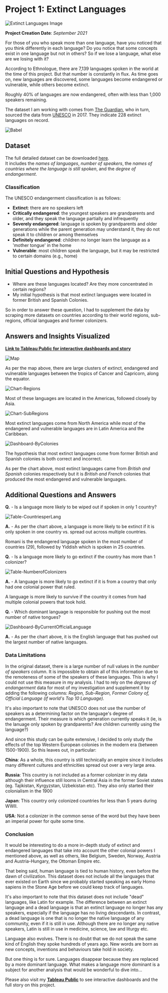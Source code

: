 # Project 1: Extinct Languages

![Extinct Languages Image](intro-1523990289.webp)

**Project Creation Date**: *September 2021*

For those of you who speak more than one language, have you noticed that you think differently in each language? Do you notice that some concepts exist in one language but not in others?  So if we lose a language, what else are we losing with it?

According to Ethnologue, there are 7,139 languages spoken in the world at the time of this project. But that number is constantly in flux.  As time goes on, new languages are discovered, some languages become endangered or vulnerable, while others become extinct.  

Roughly 40% of languages are now endangered, often with less than 1,000 speakers remaining.

The dataset I am working with comes from [The Guardian](https://www.theguardian.com/news/datablog/2011/apr/15/language-extinct-endangered#data), who in turn, sourced the data from [UNESCO](http://www.unesco.org/languages-atlas/en/atlasmap.html#) in 2017.  They indicate 228 extinct languages on record.

![Babel](Babel.jpg)

## Dataset
The full detailed dataset can be downloaded [here](https://docs.google.com/spreadsheets/d/1mUYwl5ZUTp2OHDr0hsco89YY5J8Qx2GWzTLFETzVnB4/edit?hl=en&hl=en#gid=1).  
It includes the _names of languages_, _number of speakers_, the _names of countries where the language is still spoken_, and the _degree of endangerment_. 

### Classification
The UNESCO endangerment classification is as follows: 
- **Extinct**: there are no speakers left
- **Critically endangered**: the youngest speakers are grandparents and older, and they speak the language partially and infrequently 
- **Severely endangered**: language is spoken by grandparents and older generations while the parent generation may understand it, they do not speak it to children or among themselves 
- **Definitely endangered**: children no longer learn the language as a 'mother tongue' in the home 
- **Vulnerable**: most children speak the language, but it may be restricted to certain domains (e.g., home)

## Initial Questions and Hypothesis  
- Where are these languages located?  Are they more concentrated in certain regions?
- My initial hypothesis is that most extinct languages were located in former British and Spanish Colonies.

So in order to answer these question, I had to supplement the data by scraping more datasets on countries according to their world regions, sub-regions, official languages and former colonizers. 

## Answers and Insights Visualized

[**Link to Tableau Public for interactive dashboards and story**](https://public.tableau.com/app/profile/ruby.rondina/viz/ExtinctLanguages_16414222503700/Story1) 


![Map](Map.png)

As per the map above, there are large clusters of extinct, endangered and vulnerable languages between the tropics of Cancer and Capricorn, along the equator.

![Chart-Regions](Chart-RegionsbyEndangerement.png)

Most of these languages are located in the Americas, followed closely by Asia.


![Chart-SubRegions](Chart-Sub-regions.png) 


Most extinct languages come from North America while most of the endangered and vulnerable languages are in Latin America and the Caribbean.


![Dashboard-ByColonies](Dashboard-ByColonies.png)

The hypothesis that most extinct languages come from former British and Spanish colonies is both correct and incorrect. 

As per the chart above, most extinct languages came from *British and Spanish* colonies respectively but it is *British and French* colonies that produced the most endangered and vulnerable languages. 


## Additional Questions and Answers

**Q.** - Is a language more likely to be wiped out if spoken in only 1 country? 


![Table-CountriesperLang](Table-Numberofcountriesperlanguage.png)


**A.** - As per the chart above, a language is more likely to be extinct if it is only spoken in one country vs. spread out across multiple countries.

Romani is the endangered language spoken in the most number of countries (29), followed by Yiddish which is spoken in 25 countries.


**Q.** - Is a language more likely to go extinct if the country has more than 1 colonizer?


![Table-NumberofColonizers](Table-NumberofColonizers.png)  

**A.** - A language is more likely to go extinct if it is from a country that only had one colonial power that ruled.

A language is more likely to survive if the country it comes from had multiple colonial powers that took hold.  



**Q.** - Which dominant language is responsible for pushing out the most number of native tongues?


![Dashboard-ByCurrentOfficialLanguage](Dashboard-ByCurrentOfficialLanguage.png)


**A.** - As per the chart above, it is the English language that has pushed out the largest number of native languages.


### Data Limitations

In the original dataset, there is a large number of null values in the *number of speakers* column.  It is impossible to obtain all of this information due to the remoteness of some of the speakers of these languages. This is why I could not use this measure in my analysis. I had to rely on the *degrees of endangerment* data for most of my investigation and supplement it by adding the following columns: *Region, Sub-Region, Former Colony of, Official Language (if world's Top 10 Language).*

It's also important to note that UNESCO does not use the number of speakers as a determining  factor on the language's degree of endangerment.  Their measure is which generation currently speaks it (ie, is the lanuage only spoken by grandparents? Are children currently using the language?)

And since this study can be quite extensive, I decided to only study the effects of the top Western European colonies in the modern era (between 1500-1900). So this leaves out, in particular: 

**China**:  As a whole, this country is still technically an empire since it includes many different cultures and ethnicities spread out over a very large area.  

**Russia**:  This country is not included as a former colonizer in my data although their influence still looms in Central Asia in the former Soviet states (eg. Tajikistan, Kyrgyzstan, Uzbekistan etc). They also only started their colonialism in the 1900

**Japan**:  This country only colonized countries for less than 5 years during WWII. 

**USA**:  Not a colonizer in the common sense of the word but they have been an imperial power for quite some time. 


### Conclusion

It would be interesting to do a more in-depth study of extinct and endangered languages that take into account the other colonial powers I mentioned above, as well as others, like Belgium, Sweden, Norway, Austria and Austria-Hungary, the Ottoman Empire etc.

That being said, human language is tied to human history, even before the dawn of civilization.  This dataset does not include all the languages that ever existed on Earth since we probably started speaking as early Homo sapiens in the Stone Age before we could keep track of languages.  

It's also important to note that this dataset does not include "dead" languages, like Latin for example. The difference between an extinct language and a dead language is that an extinct language no longer has any speakers, especially if the language has no living descendants. In contrast, a dead language is one that is no longer the native language of any community, even if it is still in use.  Although there are no longer any native speakers, Latin is still in use in medicine, science, law and liturgy etc.

Language also evolves.  There is no doubt that we do not speak the same kind of English they spoke hundreds of years ago.  New words are born as new concepts, inventions and behaviours take hold in society. 
 
But one thing is for sure.  Languages disappear because they are replaced by a more dominant language.  What makes a language more dominant is a subject for another analysis that would be wonderful to dive into... 


Please also visit my [**Tableau Public**](https://public.tableau.com/app/profile/ruby.rondina/viz/ExtinctLanguages_16414222503700/Story1) to see interactive dashboards and the full story on this project.
